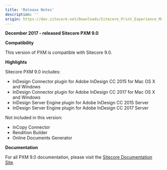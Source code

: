 ```yaml
---
title: 'Release Notes'
description: ''
origin: https://dev.sitecore.net/Downloads/Sitecore_Print_Experience_Manager/90/Sitecore_Print_Experience_Manager_90/Release_Notes
---
```


**December 2017 - released Sitecore PXM 9.0**

**Compatibility**

This version of PXM is compatible with Sitecore 9.0.

**Highlights**

Sitecore PXM 9.0 includes:

- InDesign Connector plugin for Adobe InDesign CC 2015 for Mac OS X and Windows
- InDesign Connector plugin for Adobe InDesign CC 2017 for Mac OS X and Windows
- InDesign Server Engine plugin for Adobe InDesign CC 2015 Server
- InDesign Server Engine plugin for Adobe InDesign CC 2017 Server

Not included in this version:

- InCopy Connector
- Rendition Builder
- Online Documents Generator

**Documentation**

For all PXM 9.0 documentation, please visit the [Sitecore Documentation Site](https://doc.sitecore.net/print_experience_manager).
